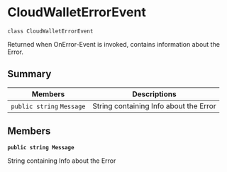 # CloudWalletErrorEvent

```
class CloudWalletErrorEvent
```

Returned when OnError-Event is invoked, contains information about the Error.

## Summary

| Members                   | Descriptions                           |
| ------------------------- | -------------------------------------- |
| `public string` `Message` | String containing Info about the Error |

## Members

**`public string Message`**

String containing Info about the Error
